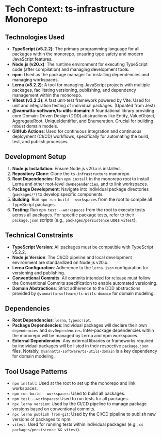# Tech Context: ts-infrastructure Monorepo

## Technologies Used

*   **TypeScript (v5.2.2)**: The primary programming language for all packages within the monorepo, ensuring type safety and modern JavaScript features.
*   **Node.js (v20.x)**: The runtime environment for executing TypeScript code (after compilation) and managing development tools.
*   **npm**: Used as the package manager for installing dependencies and managing workspaces.
*   **Lerna (v8.2.2)**: A tool for managing JavaScript projects with multiple packages, facilitating versioning, publishing, and dependency management within the monorepo.
*   **Vitest (v3.2.3)**: A fast unit-test framework powered by Vite. Used for unit and integration testing of individual packages. (Updated from Jest)
*   **@vannatta-software/ts-utils-domain**: A foundational library providing core Domain-Driven Design (DDD) abstractions like Entity, ValueObject, AggregateRoot, UniqueIdentifier, and Enumeration. Crucial for building robust domain models.
*   **GitHub Actions**: Used for continuous integration and continuous deployment (CI/CD) workflows, specifically for automating the build, test, and publish processes.

## Development Setup

1.  **Node.js Installation**: Ensure Node.js v20.x is installed.
2.  **Repository Clone**: Clone the `ts-infrastructure` monorepo.
3.  **Root Dependencies**: Run `npm install` in the monorepo root to install Lerna and other root-level `devDependencies`, and to link workspaces.
4.  **Package Development**: Navigate into individual package directories (`packages/*`) to develop specific components.
5.  **Building**: Run `npm run build --workspaces` from the root to compile all TypeScript packages.
6.  **Testing**: Run `npm test --workspaces` from the root to execute tests across all packages. For specific package tests, refer to their `package.json` scripts (e.g., `packages/persistence` uses `vitest`).

## Technical Constraints

*   **TypeScript Version**: All packages must be compatible with TypeScript v5.2.2.
*   **Node.js Version**: The CI/CD pipeline and local development environment are standardized on Node.js v20.x.
*   **Lerna Configuration**: Adherence to the `lerna.json` configuration for versioning and publishing.
*   **Conventional Commits**: All commits intended for release must follow the Conventional Commits specification to enable automated versioning.
*   **Domain Abstractions**: Strict adherence to the DDD abstractions provided by `@vannatta-software/ts-utils-domain` for domain modeling.

## Dependencies

*   **Root Dependencies**: `lerna`, `typescript`.
*   **Package Dependencies**: Individual packages will declare their own `dependencies` and `devDependencies`. Inter-package dependencies within the monorepo will be managed by Lerna and npm workspaces.
*   **External Dependencies**: Any external libraries or frameworks required by individual packages will be listed in their respective `package.json` files. Notably, `@vannatta-software/ts-utils-domain` is a key dependency for domain modeling.

## Tool Usage Patterns

*   `npm install`: Used at the root to set up the monorepo and link workspaces.
*   `npm run build --workspaces`: Used to build all packages.
*   `npm test --workspaces`: Used to run tests for all packages.
*   `npx lerna version`: Used by the CI/CD pipeline to manage package versions based on conventional commits.
*   `npx lerna publish from-git`: Used by the CI/CD pipeline to publish new versions of packages to npm.
*   `vitest`: Used for running tests within individual packages (e.g., `cd packages/persistence && vitest`).
